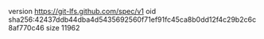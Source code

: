 version https://git-lfs.github.com/spec/v1
oid sha256:42437ddb44dba4d5435692560f71ef91fc45ca8b0dd12f4c29b2c6c8af770c46
size 11962
